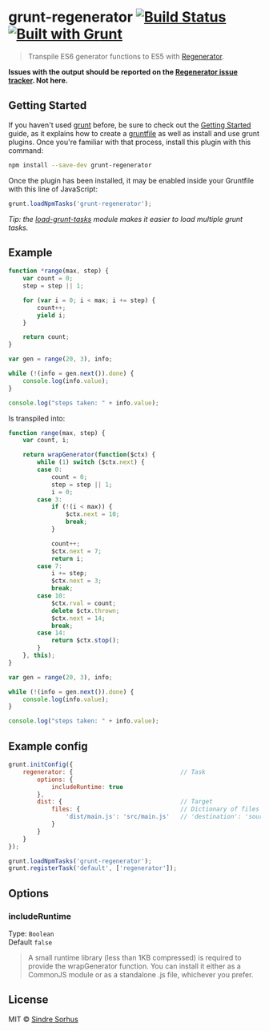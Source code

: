 # grunt-regenerator [![Build Status](https://secure.travis-ci.org/sindresorhus/grunt-regenerator.png?branch=master)](http://travis-ci.org/sindresorhus/grunt-regenerator) [![Built with Grunt](https://cdn.gruntjs.com/builtwith.png)](http://gruntjs.com/)

> Transpile ES6 generator functions to ES5 with [Regenerator](http://facebook.github.io/regenerator/).

**Issues with the output should be reported on the [Regenerator issue tracker](https://github.com/facebook/regenerator/issues). Not here.**


## Getting Started

If you haven't used [grunt][] before, be sure to check out the [Getting Started][] guide, as it explains how to create a [gruntfile][Getting Started] as well as install and use grunt plugins. Once you're familiar with that process, install this plugin with this command:

```sh
npm install --save-dev grunt-regenerator
```

Once the plugin has been installed, it may be enabled inside your Gruntfile with this line of JavaScript:

```js
grunt.loadNpmTasks('grunt-regenerator');
```

*Tip: the [load-grunt-tasks](https://github.com/sindresorhus/load-grunt-tasks) module makes it easier to load multiple grunt tasks.*

[grunt]: http://gruntjs.com
[Getting Started]: http://gruntjs.com/getting-started


## Example

```js
function *range(max, step) {
	var count = 0;
	step = step || 1;

	for (var i = 0; i < max; i += step) {
		count++;
		yield i;
	}

	return count;
}

var gen = range(20, 3), info;

while (!(info = gen.next()).done) {
	console.log(info.value);
}

console.log("steps taken: " + info.value);
```

Is transpiled into:

```js
function range(max, step) {
	var count, i;

	return wrapGenerator(function($ctx) {
		while (1) switch ($ctx.next) {
		case 0:
			count = 0;
			step = step || 1;
			i = 0;
		case 3:
			if (!(i < max)) {
				$ctx.next = 10;
				break;
			}

			count++;
			$ctx.next = 7;
			return i;
		case 7:
			i += step;
			$ctx.next = 3;
			break;
		case 10:
			$ctx.rval = count;
			delete $ctx.thrown;
			$ctx.next = 14;
			break;
		case 14:
			return $ctx.stop();
		}
	}, this);
}

var gen = range(20, 3), info;

while (!(info = gen.next()).done) {
	console.log(info.value);
}

console.log("steps taken: " + info.value);
```


## Example config

```javascript
grunt.initConfig({
	regenerator: {								// Task
		options: {
			includeRuntime: true
		},
		dist: {									// Target
			files: {							// Dictionary of files
				'dist/main.js': 'src/main.js'	// 'destination': 'source'
			}
		}
	}
});

grunt.loadNpmTasks('grunt-regenerator');
grunt.registerTask('default', ['regenerator']);
```


## Options

### includeRuntime

Type: `Boolean`  
Default `false`

> A small runtime library (less than 1KB compressed) is required to provide the wrapGenerator function. You can install it either as a CommonJS module or as a standalone .js file, whichever you prefer.


## License

MIT © [Sindre Sorhus](http://sindresorhus.com)
